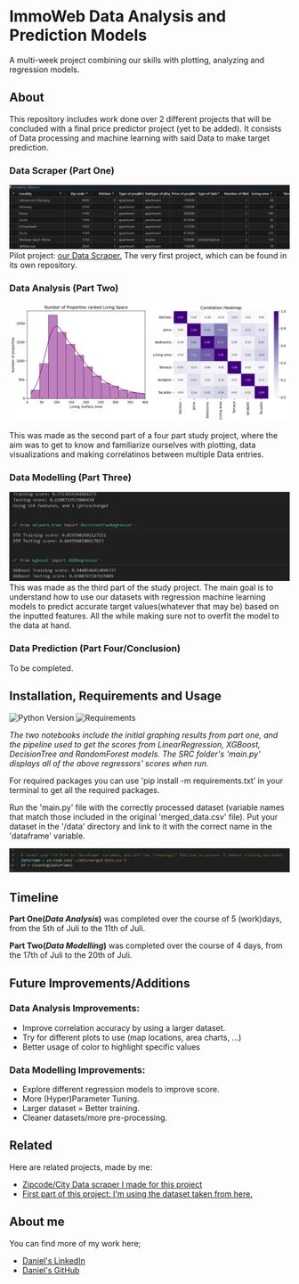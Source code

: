 # ImmoWeb Data Analysis and Prediction Models

A multi-week project combining our skills with plotting, analyzing and regression models.

## About

This repository includes work done over 2 different projects that will be concluded with a final price predictor project (yet to be added). It consists of Data processing and machine learning with said Data to make target prediction.

### Data Scraper (Part One)
![CSV](./output/csvfile.png)
Pilot project: [our Data Scraper.](https://github.com/danielbauwens/challenge-collecting-data)
The very first project, which can be found in its own repository. 

### Data Analysis (Part Two)
![Data!](./output/output.png)

This was made as the second part of a four part study project, where the aim was to get to know and familiarize ourselves with plotting, data visualizations and making correlatinos between multiple Data entries.

### Data Modelling (Part Three)
![Score](./output/training.png)
This was made as the third part of the study project. The main goal is to understand how to use our datasets with regression machine learning models to predict accurate target values(whatever that may be) based on the inputted features. All the while making sure not to overfit the model to the data at hand.

### Data Prediction (Part Four/Conclusion)
To be completed.

## Installation, Requirements and Usage

![Python Version](https://img.shields.io/badge/Python-3.xx-orange) ![Requirements](https://img.shields.io/badge/Easy-For_You-gr)

*The two notebooks include the initial graphing results from part one, and the pipeline used to get the scores from LinearRegression, XGBoost, DecisionTree and RandomForest models. The SRC folder's 'main.py' displays all of the above regressors' scores when run.*

For required packages you can use 'pip install -m requirements.txt' in your terminal to get all the required packages.

Run the 'main.py' file with the correctly processed dataset (variable names that match those included in the original 'merged_data.csv' file). Put your dataset in the '/data' directory and link to it with the correct name in the 'dataframe' variable.

![Dataframe](./output/dataframe.png)

## Timeline 

**Part One(*Data Analysis*)** was completed over the course of 5 (work)days, from the 5th of Juli to the 11th of Juli.

**Part Two(*Data Modelling*)** was completed over the course of 4 days, from the 17th of Juli to the 20th of Juli.

## Future Improvements/Additions

### Data Analysis Improvements:
- Improve correlation accuracy by using a larger dataset.
- Try for different plots to use (map locations, area charts, ...)
- Better usage of color to highlight specific values

### Data Modelling Improvements:
- Explore different regression models to improve score.
- More (Hyper)Parameter Tuning.
- Larger dataset = Better training.
- Cleaner datasets/more pre-processing.

## Related

Here are related projects, made by me:

- [Zipcode/City Data scraper I made for this project](https://github.com/danielbauwens/Data-Scraper-Belgian-Locations)
- [First part of this project: I'm using the dataset taken from here.](https://github.com/danielbauwens/challenge-collecting-data)


## About me

You can find more of my work here;

- [Daniel's LinkedIn](https://www.linkedin.com/in/daniel-bauwens-5515a8256/)
- [Daniel's GitHub](https://github.com/danielbauwens)